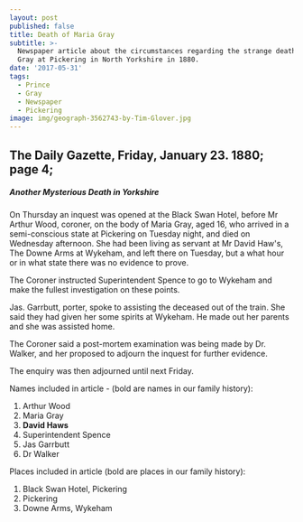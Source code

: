 ```yaml
---
layout: post
published: false
title: Death of Maria Gray
subtitle: >-
  Newspaper article about the circumstances regarding the strange death of Maria
  Gray at Pickering in North Yorkshire in 1880.
date: '2017-05-31'
tags:
  - Prince
  - Gray
  - Newspaper
  - Pickering
image: img/geograph-3562743-by-Tim-Glover.jpg
---
```

## The Daily Gazette, Friday, January 23. 1880; page 4; 

##### Another Mysterious Death in Yorkshire

On Thursday an inquest was opened at the Black Swan Hotel, before Mr Arthur Wood, coroner, on the body of Maria Gray, aged 16, who arrived in a semi-conscious state at Pickering on Tuesday night, and died on Wednesday afternoon. She had been living as servant at Mr David Haw's, The Downe Arms at Wykeham, and left there on Tuesday, but a what hour or in what state there was no evidence to prove.

The Coroner instructed Superintendent Spence to go to Wykeham and make the fullest investigation on these points.

Jas. Garrbutt, porter, spoke to assisting the deceased out of the train. She said they had given her some spirits at Wykeham.  He made out her parents and she was assisted home. 

The Coroner said a post-mortem examination was being made by Dr. Walker, and her proposed to adjourn the inquest for further evidence.

The enquiry was then adjourned until next Friday.

Names included in article - (bold are names in our family history): 
1. Arthur Wood
1. Maria Gray
1. **David Haws**
1. Superintendent Spence
1. Jas Garrbutt
1. Dr Walker

Places included in article (bold are places in our family history):
1. Black Swan Hotel, Pickering
1. Pickering
1. Downe Arms, Wykeham

